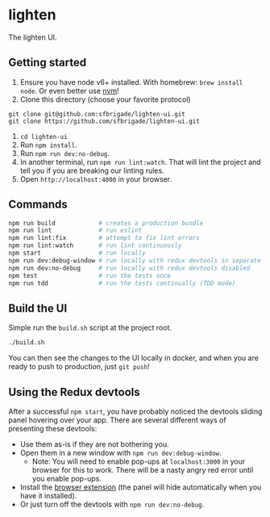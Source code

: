 lighten
=======================
The lighten UI.

Getting started
---------------

1. Ensure you have node v6+ installed. With homebrew: `brew install node`. Or even better use [nvm](https://github.com/creationix/nvm)!
1. Clone this directory (choose your favorite protocol)

  ```
  git clone git@github.com:sfbrigade/lighten-ui.git
  git clone https://github.com/sfbrigade/lighten-ui.git
  ```
1. `cd lighten-ui`
1. Run `npm install`.
1. Run `npm run dev:no-debug`.
1. In another terminal, run `npm run lint:watch`. That will lint the project and tell you if you are breaking our linting rules.
1. Open `http://localhost:4000` in your browser.

Commands
-------------------------------------

```bash
npm run build            # creates a production bundle
npm run lint             # run eslint
npm run lint:fix         # attempt to fix lint errors
npm run lint:watch       # run lint continuously
npm start                # run locally
npm run dev:debug-window # run locally with redux devtools in separate window
npm run dev:no-debug     # run locally with redux devtools disabled
npm test                 # run the tests once
npm run tdd              # run the tests continually (TDD mode)
```

Build the UI
-------------------------------------------

Simple run the `build.sh` script at the project root.
```bash
./build.sh
```

You can then see the changes to the UI locally in docker, and when you are ready to push to production, just `git push`!

Using the Redux devtools
-------------------------------------

After a successful `npm start`, you have probably noticed the devtools sliding panel hovering over your app. There are several different ways of presenting these devtools:

- Use them as-is if they are not bothering you.
- Open them in a new window with `npm run dev:debug-window`.
  - Note: You will need to enable pop-ups at `localhost:3000` in your browser for this to work. There will be a nasty angry red error until you enable pop-ups.
- Install the [browser extension](https://chrome.google.com/webstore/detail/redux-devtools/lmhkpmbekcpmknklioeibfkpmmfibljd) (the panel will hide automatically when you have it installed).
- Or just turn off the devtools with `npm run dev:no-debug`.
